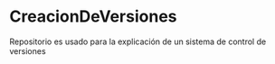 # CreacionDeVersiones
Repositorio es usado para la explicación de un sistema de control de versiones
